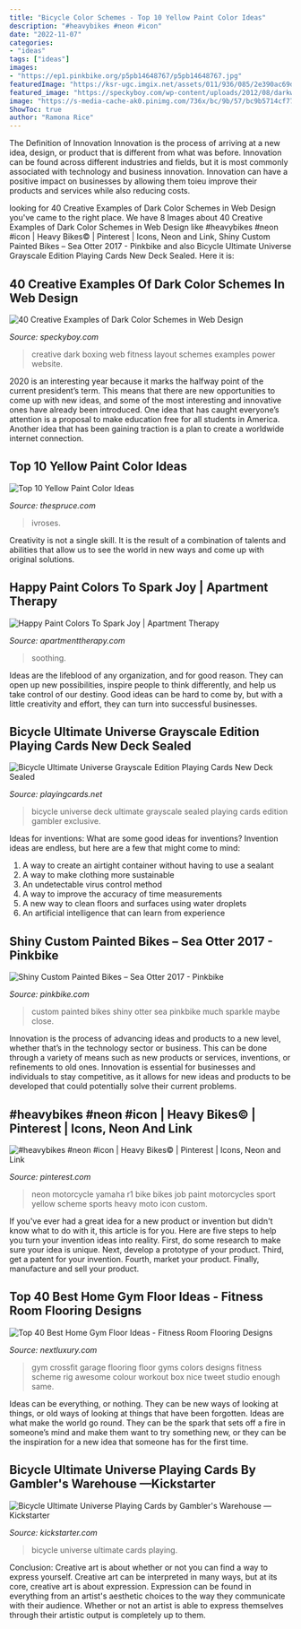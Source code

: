 ```yaml
---
title: "Bicycle Color Schemes - Top 10 Yellow Paint Color Ideas"
description: "#heavybikes #neon #icon"
date: "2022-11-07"
categories:
- "ideas"
tags: ["ideas"]
images:
- "https://ep1.pinkbike.org/p5pb14648767/p5pb14648767.jpg"
featuredImage: "https://ksr-ugc.imgix.net/assets/011/936/085/2e390ac69d71a7c1cbbfcb2b3b08942c_original.png?w=1552&amp;h=873&amp;fit=fill&amp;bg=000000&amp;v=1463718282&amp;auto=format&amp;q=92&amp;s=a4e659587e370ffd1c871665cce6d858"
featured_image: "https://speckyboy.com/wp-content/uploads/2012/08/darkwWebsitedesigns4.jpg"
image: "https://s-media-cache-ak0.pinimg.com/736x/bc/9b/57/bc9b5714cf77ead7ab9d6b5e77971751.jpg"
ShowToc: true
author: "Ramona Rice"
---
```



The Definition of Innovation
Innovation is the process of arriving at a new idea, design, or product that is different from what was before. Innovation can be found across different industries and fields, but it is most commonly associated with technology and business innovation. Innovation can have a positive impact on businesses by allowing them toieu improve their products and services while also reducing costs.

	

		
looking for 40 Creative Examples of Dark Color Schemes in Web Design you've came to the right place. We have 8 Images about 40 Creative Examples of Dark Color Schemes in Web Design like #heavybikes #neon #icon | Heavy Bikes© | Pinterest | Icons, Neon and Link, Shiny Custom Painted Bikes – Sea Otter 2017 - Pinkbike and also Bicycle Ultimate Universe Grayscale Edition Playing Cards New Deck Sealed. Here it is:
		
    
## 40 Creative Examples Of Dark Color Schemes In Web Design

<img loading=lazy src="https://speckyboy.com/wp-content/uploads/2012/08/darkwWebsitedesigns4.jpg" onerror="this.onerror=null;this.src='https://tse1.mm.bing.net/th?id=OIP.Bzhme2FDFjBpjePpp4KcZwHaFW&amp;pid=15.1';" alt="40 Creative Examples of Dark Color Schemes in Web Design">

_Source: speckyboy.com_

>creative dark boxing web fitness layout schemes examples power website. 

	

2020 is an interesting year because it marks the halfway point of the current president’s term. This means that there are new opportunities to come up with new ideas, and some of the most interesting and innovative ones have already been introduced. One idea that has caught everyone’s attention is a proposal to make education free for all students in America. Another idea that has been gaining traction is a plan to create a worldwide internet connection.

    
## Top 10 Yellow Paint Color Ideas

<img loading=lazy src="https://fthmb.tqn.com/v1PDA75eUgS3NmXQsDfUKjNhd7Y=/960x0/filters:no_upscale()/Lemon-Glow-58490da15f9b58dccc29a68c.jpg" onerror="this.onerror=null;this.src='https://tse3.mm.bing.net/th?id=OIP.4lzT1FEDmKo4B0BovQNbJgHaHa&amp;pid=15.1';" alt="Top 10 Yellow Paint Color Ideas">

_Source: thespruce.com_

>ivroses. 

	

Creativity is not a single skill. It is the result of a combination of talents and abilities that allow us to see the world in new ways and come up with original solutions.

    
## Happy Paint Colors To Spark Joy | Apartment Therapy

<img loading=lazy src="https://cdn.apartmenttherapy.info/image/upload/f_auto,q_auto:eco/at/archive/219f362baf93011956af48ad41ddc35139d7cab5" onerror="this.onerror=null;this.src='https://tse3.mm.bing.net/th?id=OIP.uwSD8V4fBRW2bEFTzH6HjQHaHe&amp;pid=15.1';" alt="Happy Paint Colors To Spark Joy | Apartment Therapy">

_Source: apartmenttherapy.com_

>soothing. 

	

Ideas are the lifeblood of any organization, and for good reason. They can open up new possibilities, inspire people to think differently, and help us take control of our destiny. Good ideas can be hard to come by, but with a little creativity and effort, they can turn into successful businesses.

    
## Bicycle Ultimate Universe Grayscale Edition Playing Cards New Deck Sealed

<img loading=lazy src="https://www.playingcards.net/assets/images/ultimateunirsegray.png" onerror="this.onerror=null;this.src='https://tse4.mm.bing.net/th?id=OIP.ESrpymAVxkHSpRnsJDhwVgAAAA&amp;pid=15.1';" alt="Bicycle Ultimate Universe Grayscale Edition Playing Cards New Deck Sealed">

_Source: playingcards.net_

>bicycle universe deck ultimate grayscale sealed playing cards edition gambler exclusive. 

	

Ideas for inventions: What are some good ideas for inventions?
Invention ideas are endless, but here are a few that might come to mind:
1. A way to create an airtight container without having to use a sealant 
2. A way to make clothing more sustainable 
3. An undetectable virus control method 
4. A way to improve the accuracy of time measurements 
5. A new way to clean floors and surfaces using water droplets 
6. An artificial intelligence that can learn from experience 

    
## Shiny Custom Painted Bikes – Sea Otter 2017 - Pinkbike

<img loading=lazy src="https://ep1.pinkbike.org/p5pb14648767/p5pb14648767.jpg" onerror="this.onerror=null;this.src='https://tse1.mm.bing.net/th?id=OIP.20e_YmdhCBZ2jf-X2gEcrgHaE8&amp;pid=15.1';" alt="Shiny Custom Painted Bikes – Sea Otter 2017 - Pinkbike">

_Source: pinkbike.com_

>custom painted bikes shiny otter sea pinkbike much sparkle maybe close. 

	

Innovation is the process of advancing ideas and products to a new level, whether that’s in the technology sector or business. This can be done through a variety of means such as new products or services, inventions, or refinements to old ones. Innovation is essential for businesses and individuals to stay competitive, as it allows for new ideas and products to be developed that could potentially solve their current problems.

    
## #heavybikes #neon #icon | Heavy Bikes© | Pinterest | Icons, Neon And Link

<img loading=lazy src="https://s-media-cache-ak0.pinimg.com/736x/bc/9b/57/bc9b5714cf77ead7ab9d6b5e77971751.jpg" onerror="this.onerror=null;this.src='https://tse2.mm.bing.net/th?id=OIP.4OLaInutXDyiFOFyK8pkPQHaFj&amp;pid=15.1';" alt="#heavybikes #neon #icon | Heavy Bikes© | Pinterest | Icons, Neon and Link">

_Source: pinterest.com_

>neon motorcycle yamaha r1 bike bikes job paint motorcycles sport yellow scheme sports heavy moto icon custom. 

	

If you've ever had a great idea for a new product or invention but didn't know what to do with it, this article is for you. Here are five steps to help you turn your invention ideas into reality. First, do some research to make sure your idea is unique. Next, develop a prototype of your product. Third, get a patent for your invention. Fourth, market your product. Finally, manufacture and sell your product.

    
## Top 40 Best Home Gym Floor Ideas - Fitness Room Flooring Designs

<img loading=lazy src="http://nextluxury.com/wp-content/uploads/unique-home-gym-flooring-designs.jpg" onerror="this.onerror=null;this.src='https://tse3.mm.bing.net/th?id=OIP.Pf9k-t7IdNgm7ALLcwoZ1gHaFV&amp;pid=15.1';" alt="Top 40 Best Home Gym Floor Ideas - Fitness Room Flooring Designs">

_Source: nextluxury.com_

>gym crossfit garage flooring floor gyms colors designs fitness scheme rig awesome colour workout box nice tweet studio enough same. 

	

Ideas can be everything, or nothing. They can be new ways of looking at things, or old ways of looking at things that have been forgotten. Ideas are what make the world go round. They can be the spark that sets off a fire in someone’s mind and make them want to try something new, or they can be the inspiration for a new idea that someone has for the first time.

    
## Bicycle Ultimate Universe Playing Cards By Gambler&#039;s Warehouse —Kickstarter

<img loading=lazy src="https://ksr-ugc.imgix.net/assets/011/936/085/2e390ac69d71a7c1cbbfcb2b3b08942c_original.png?w=1552&amp;h=873&amp;fit=fill&amp;bg=000000&amp;v=1463718282&amp;auto=format&amp;q=92&amp;s=a4e659587e370ffd1c871665cce6d858" onerror="this.onerror=null;this.src='https://tse3.mm.bing.net/th?id=OIP.ut83pNY-JVhVmuA6Dq6GzAHaEK&amp;pid=15.1';" alt="Bicycle Ultimate Universe Playing Cards by Gambler&#039;s Warehouse —Kickstarter">

_Source: kickstarter.com_

>bicycle universe ultimate cards playing. 

	

Conclusion: Creative art is about whether or not you can find a way to express yourself.
Creative art can be interpreted in many ways, but at its core, creative art is about expression. Expression can be found in everything from an artist's aesthetic choices to the way they communicate with their audience. Whether or not an artist is able to express themselves through their artistic output is completely up to them.

